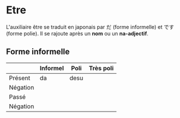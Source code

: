<!-- TITLE: Etre -->
<!-- SUBTITLE: Exprimer l'état d'être -->

# Etre
L'auxiliaire être se traduit en japonais par だ (forme informelle) et です (forme polie).
Il se rajoute après un **nom** ou un **na-adjectif**.

## Forme informelle
|          | Informel | Poli | Très poli |
|----------|----------|------|-----------|
|  Présent | da       | desu |           |
| Négation |          |      |           |
| Passé    |          |      |           |
| Négation |          |      |           |
